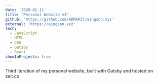 ```yaml
---
date: '2020-02-11'
title: 'Personal Website v3'
github: 'https://github.com/ADMARIl/aingson.xyz'
external: 'https://aingson.xyz'
tech:
  - JavaScript
  - HTML
  - CSS
  - Gatsby
  - React
showInProjects: true
---
```


Third iteration of my personal website, built with Gatsby and hosted on zeit.co
